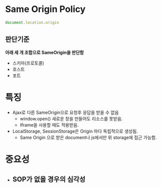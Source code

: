 # Same Origin Policy



```js
document.location.origin
```

## 판단기준

**아래 세 개 조합으로 SameOrigin을 판단함**

- 스키마(프로토콜)
- 호스트
- 포트



# 특징

- Ajax로 다른 SameOrigin으로 요청후 응답을 받을 수 없음
  - window.open() 새로운 창을 만들어도 리소스를 못받음.
  - Iframe을 사용할 때도 적용받음.
- LocalStorage, SessionStorage은 Origin 마다 독립적으로 생성됨. 
  - Same Origin 으로 받은 document나 js에서만 위 storage에 접근 가능함.



# 중요성

- SOP가 없을 경우의 심각성
  - 